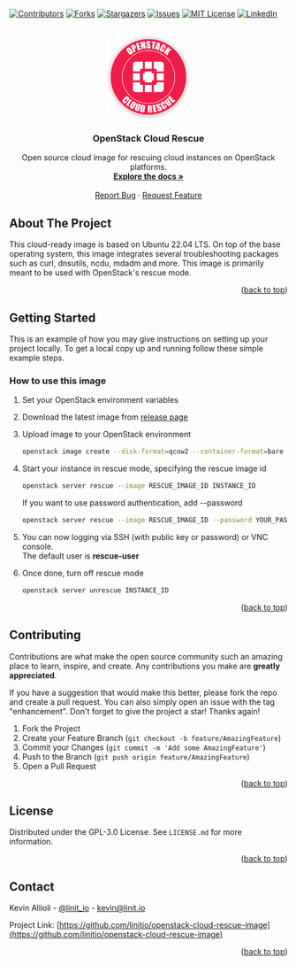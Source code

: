 <div id="top"></div>

<!-- PROJECT SHIELDS -->
[![Contributors][contributors-shield]][contributors-url]
[![Forks][forks-shield]][forks-url]
[![Stargazers][stars-shield]][stars-url]
[![Issues][issues-shield]][issues-url]
[![MIT License][license-shield]][license-url]
[![LinkedIn][linkedin-shield]][linkedin-url]


<!-- PROJECT LOGO -->
<br />
<div align="center">
  <a href="https://github.com/linitio/openstack-cloud-rescue-image">
    <img src="images/logo.png" alt="Logo" width="150" height="150">
  </a>

<h3 align="center">OpenStack Cloud Rescue</h3>

  <p align="center">
    Open source cloud image for rescuing cloud instances on OpenStack platforms.
    <br />
    <a href="https://github.com/linitio/openstack-cloud-rescue-image"><strong>Explore the docs »</strong></a>
    <br />
    <br />
    <a href="https://github.com/linitio/openstack-cloud-rescue-image/issues">Report Bug</a>
    ·
    <a href="https://github.com/linitio/openstack-cloud-rescue-image/issues">Request Feature</a>
  </p>
</div>

<!-- ABOUT THE PROJECT -->
## About The Project

This cloud-ready image is based on Ubuntu 22.04 LTS. On top of the base operating system, this image integrates several troubleshooting packages such as curl, dnsutils, ncdu, mdadm and more. This image is primarily meant to be used with OpenStack's rescue mode.


<p align="right">(<a href="#top">back to top</a>)</p>

<!-- GETTING STARTED -->
## Getting Started

This is an example of how you may give instructions on setting up your project locally.
To get a local copy up and running follow these simple example steps.

### How to use this image

1. Set your OpenStack environment variables
2. Download the latest image from [release page](https://github.com/linitio/openstack-cloud-rescue-image/releases "Release page")
3. Upload image to your OpenStack environment
   ```sh
   openstack image create --disk-format=qcow2 --container-format=bare --file cloud-rescue-xxxx.xxxxxx.x-x86_64.qcow2  'OpenStack Cloud Rescue'
   ```
4. Start your instance in rescue mode, specifying the rescue image id
   ```sh
   openstack server rescue --image RESCUE_IMAGE_ID INSTANCE_ID
   ```
   If you want to use password authentication, add --password
   ```sh
   openstack server rescue --image RESCUE_IMAGE_ID --password YOUR_PASSWORD INSTANCE_ID
   ```
5. You can now logging via SSH (with public key or password) or VNC console.  
The default user is **rescue-user**
   
6. Once done, turn off rescue mode
   ```sh
   openstack server unrescue INSTANCE_ID
   
<p align="right">(<a href="#top">back to top</a>)</p>

<!-- CONTRIBUTING -->
## Contributing

Contributions are what make the open source community such an amazing place to learn, inspire, and create. Any contributions you make are **greatly appreciated**.

If you have a suggestion that would make this better, please fork the repo and create a pull request. You can also simply open an issue with the tag "enhancement".
Don't forget to give the project a star! Thanks again!

1. Fork the Project
2. Create your Feature Branch (`git checkout -b feature/AmazingFeature`)
3. Commit your Changes (`git commit -m 'Add some AmazingFeature'`)
4. Push to the Branch (`git push origin feature/AmazingFeature`)
5. Open a Pull Request

<p align="right">(<a href="#top">back to top</a>)</p>



<!-- LICENSE -->
## License

Distributed under the GPL-3.0 License. See `LICENSE.md` for more information.

<p align="right">(<a href="#top">back to top</a>)</p>



<!-- CONTACT -->
## Contact

Kevin Allioli - [@linit_io](https://twitter.com/linit_io) - kevin@linit.io

Project Link: [https://github.com/linitio/openstack-cloud-rescue-image](https://github.com/linitio/openstack-cloud-rescue-image)

<p align="right">(<a href="#top">back to top</a>)</p>


<!-- MARKDOWN LINKS & IMAGES -->
<!-- https://www.markdownguide.org/basic-syntax/#reference-style-links -->
[contributors-shield]: https://img.shields.io/github/contributors/linitio/openstack-cloud-rescue-image.svg?style=for-the-badge
[contributors-url]: https://github.com/linitio/openstack-cloud-rescue-image/graphs/contributors
[forks-shield]: https://img.shields.io/github/forks/linitio/openstack-cloud-rescue-image.svg?style=for-the-badge
[forks-url]: https://github.com/linitio/openstack-cloud-rescue-image/network/members
[stars-shield]: https://img.shields.io/github/stars/linitio/openstack-cloud-rescue-image.svg?style=for-the-badge
[stars-url]: https://github.com/linitio/openstack-cloud-rescue-image/stargazers
[issues-shield]: https://img.shields.io/github/issues/linitio/openstack-cloud-rescue-image.svg?style=for-the-badge
[issues-url]: https://github.com/linitio/openstack-cloud-rescue-image/issues
[license-shield]: https://img.shields.io/github/license/linitio/openstack-cloud-rescue-image.svg?style=for-the-badge
[license-url]: https://github.com/linitio/openstack-cloud-rescue-image/blob/master/LICENSE.txt
[linkedin-shield]: https://img.shields.io/badge/-LinkedIn-black.svg?style=for-the-badge&logo=linkedin&colorB=555
[linkedin-url]: https://linkedin.com/in/kevinallioli
